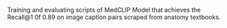 Training and evaluating scripts of MedCLIP Model that achieves the Recall@1 0f 0.89 on image caption pairs scraped from anatomy textbooks.
